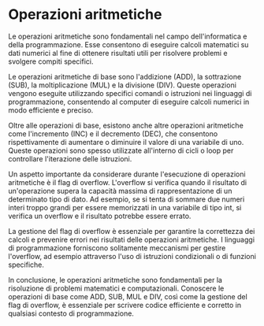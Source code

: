 # Operazioni aritmetiche

Le operazioni aritmetiche sono fondamentali nel campo dell'informatica e della programmazione. Esse consentono di eseguire calcoli matematici su dati numerici al fine di ottenere risultati utili per risolvere problemi e svolgere compiti specifici.

Le operazioni aritmetiche di base sono l'addizione (ADD), la sottrazione (SUB), la moltiplicazione (MUL) e la divisione (DIV). Queste operazioni vengono eseguite utilizzando specifici comandi o istruzioni nei linguaggi di programmazione, consentendo al computer di eseguire calcoli numerici in modo efficiente e preciso.

Oltre alle operazioni di base, esistono anche altre operazioni aritmetiche come l'incremento (INC) e il decremento (DEC), che consentono rispettivamente di aumentare o diminuire il valore di una variabile di uno. Queste operazioni sono spesso utilizzate all'interno di cicli o loop per controllare l'iterazione delle istruzioni.

Un aspetto importante da considerare durante l'esecuzione di operazioni aritmetiche è il flag di overflow. L'overflow si verifica quando il risultato di un'operazione supera la capacità massima di rappresentazione di un determinato tipo di dato. Ad esempio, se si tenta di sommare due numeri interi troppo grandi per essere memorizzati in una variabile di tipo int, si verifica un overflow e il risultato potrebbe essere errato.

La gestione del flag di overflow è essenziale per garantire la correttezza dei calcoli e prevenire errori nei risultati delle operazioni aritmetiche. I linguaggi di programmazione forniscono solitamente meccanismi per gestire l'overflow, ad esempio attraverso l'uso di istruzioni condizionali o di funzioni specifiche.

In conclusione, le operazioni aritmetiche sono fondamentali per la risoluzione di problemi matematici e computazionali. Conoscere le operazioni di base come ADD, SUB, MUL e DIV, così come la gestione del flag di overflow, è essenziale per scrivere codice efficiente e corretto in qualsiasi contesto di programmazione.

